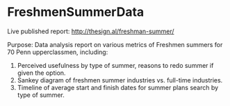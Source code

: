 # FreshmenSummerData

Live published report: http://thesign.al/freshman-summer/

Purpose: Data analysis report on various metrics of Freshmen summers for 70 Penn upperclassmen, including:
1. Perceived usefulness by type of summer, reasons to redo summer if given the option.
3. Sankey diagram of freshmen summer industries vs. full-time industries.
4. Timeline of average start and finish dates for summer plans search by type of summer.
